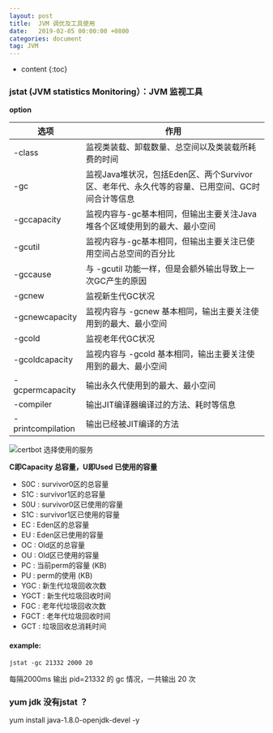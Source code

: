 ```yaml
---
layout: post
title:  JVM 调优及工具使用
date:   2019-02-05 00:00:00 +0800
categories: document
tag: JVM
---
```


* content
{:toc}


### jstat (JVM statistics Monitoring）：JVM 监视工具


**option**

|  选项   | 作用  |
|  ----  | ----  |
| -class  | 监视类装载、卸载数量、总空间以及类装载所耗费的时间 |
| -gc  | 监视Java堆状况，包括Eden区、两个Survivor区、老年代、永久代等的容量、已用空间、GC时间合计等信息 |
| -gccapacity  | 监视内容与-gc基本相同，但输出主要关注Java堆各个区域使用到的最大、最小空间 |
| -gcutil  | 监视内容与-gc基本相同，但输出主要关注已使用空间占总空间的百分比 |
| -gccause  | 与 -gcutil 功能一样，但是会额外输出导致上一次GC产生的原因 |
| -gcnew  | 监视新生代GC状况 |
| -gcnewcapacity  | 监视内容与 -gcnew 基本相同，输出主要关注使用到的最大、最小空间 |
| -gcold  | 监视老年代GC状况 |
| -gcoldcapacity  | 监视内容与 -gcold 基本相同，输出主要关注使用到的最大、最小空间 |
| -gcpermcapacity  | 输出永久代使用到的最大、最小空间 |
| -compiler | 输出JIT编译器编译过的方法、耗时等信息 |
| -printcompilation | 输出已经被JIT编译的方法 |


![certbot 选择使用的服务](https://torgor.github.io/styles/images/jmm/JVM-jstat-help.png)


**C即Capacity 总容量，U即Used 已使用的容量**
* S0C : survivor0区的总容量
* S1C : survivor1区的总容量
* S0U : survivor0区已使用的容量
* S1C : survivor1区已使用的容量
* EC : Eden区的总容量
* EU : Eden区已使用的容量
* OC : Old区的总容量
* OU : Old区已使用的容量
* PC : 当前perm的容量 (KB)
* PU : perm的使用 (KB)
* YGC : 新生代垃圾回收次数
* YGCT : 新生代垃圾回收时间
* FGC : 老年代垃圾回收次数
* FGCT : 老年代垃圾回收时间
* GCT : 垃圾回收总消耗时间


#### example:
```jstat -gc 21332 2000 20```

每隔2000ms 输出 pid=21332 的 gc 情况，一共输出 20 次


### yum jdk 没有jstat ？

yum install java-1.8.0-openjdk-devel -y






